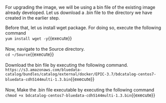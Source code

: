 For upgrading the image, we will be using a bin file of the existing image already developed. Let us download a .bin file to the directory we have created in the earlier step. 
<br>

Before that, let us install wget package. For doing so, execute the following command
<br>
`yum install wget -y`{{execute}}<br>
<br>
Now, navigate to the Source directory.
<br>
`cd ~/Source`{{execute}}
<br>
<br>
Download the bin file by executing the following command.
<br>
`https://s3.amazonaws.com/bluedata-catalog/bundles/catalog/external/docker/EPIC-3.7/bdcatalog-centos7-bluedata-cdh5144multi-1.3.bin`{{execute}}
<br><br>
Now, Make the .bin file executable by executing the following command<br>
`chmod +x bdcatalog-centos7-bluedata-cdh5144multi-1.3.bin`{{execute}}

